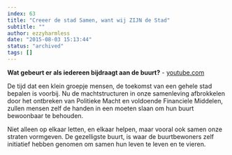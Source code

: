 ```yaml
---
index: 63
title: "Creeer de stad Samen, want wij ZIJN de Stad"
subtitle: ""
author: ezzyharmless
date: "2015-08-03 15:13:44"
status: "archived"
tags: []
---
```


**Wat gebeurt er als iedereen bijdraagt aan de buurt?** - [youtube.com](http://youtube.com/ "Youtube")

De tijd dat een klein groepje mensen, de toekomst van een gehele stad bepalen is voorbij. Nu de machtstructuren in onze samenleving afbrokkelen door het ontbreken van Politieke Macht en voldoende Financiele Middelen, zullen mensen zelf de handen in een moeten slaan om hun buurt bewoonbaar te behouden.

Niet alleen op elkaar letten, en elkaar helpen, maar vooral ook samen onze straten vormgeven. De gezelligste buurt, is waar de buurtbewoners zelf initiatief hebben genomen om samen hun leven te leven en te vieren.